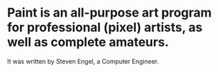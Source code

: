 # Paint is an all-purpose art program for professional (pixel) artists, as well as complete amateurs.
It was written by Steven Engel, a Computer Engineer.
